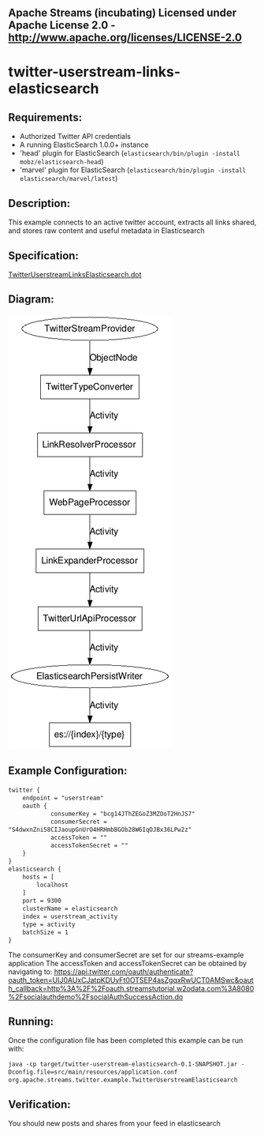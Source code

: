 Apache Streams (incubating)
Licensed under Apache License 2.0 - http://www.apache.org/licenses/LICENSE-2.0
--------------------------------------------------------------------------------

twitter-userstream-links-elasticsearch
==============================

Requirements:
-------------
 - Authorized Twitter API credentials
 - A running ElasticSearch 1.0.0+ instance
 - 'head' plugin for ElasticSearch (`elasticsearch/bin/plugin -install mobz/elasticsearch-head`)
 - 'marvel' plugin for ElasticSearch (`elasticsearch/bin/plugin -install elasticsearch/marvel/latest`)

Description:
------------
This example connects to an active twitter account, extracts all links shared, and stores raw content and useful metadata in Elasticsearch

Specification:
-----------------

[TwitterUserstreamLinksElasticsearch.dot](src/main/resources/TwitterUserstreamLinksElasticsearch.dot "TwitterUserstreamLinksElasticsearch.dot" )

Diagram:
-----------------

![TwitterUserstreamLinksElasticsearch.png](./TwitterUserstreamLinksElasticsearch.png?raw=true)

Example Configuration:
----------------------

    twitter {
        endpoint = "userstream"
        oauth {
                consumerKey = "bcg14JThZEGoZ3MZOoT2HnJS7"
                consumerSecret = "S4dwxnZni58CIJaoupGnUrO4HRHmbBGOb28W6IqOJBx36LPw2z"
                accessToken = ""
                accessTokenSecret = ""
        }
    }
    elasticsearch {
        hosts = [
            localhost
        ]
        port = 9300
        clusterName = elasticsearch
        index = userstream_activity
        type = activity
        batchSize = 1
    }

The consumerKey and consumerSecret are set for our streams-example application
The accessToken and accessTokenSecret can be obtained by navigating to:
 https://api.twitter.com/oauth/authenticate?oauth_token=UIJ0AUxCJatpKDUyFt0OTSEP4asZgqxRwUCT0AMSwc&oauth_callback=http%3A%2F%2Foauth.streamstutorial.w2odata.com%3A8080%2Fsocialauthdemo%2FsocialAuthSuccessAction.do

Running:
--------

Once the configuration file has been completed this example can be run with:

    java -cp target/twitter-userstream-elasticsearch-0.1-SNAPSHOT.jar -Dconfig.file=src/main/resources/application.conf org.apache.streams.twitter.example.TwitterUserstreamElasticsearch

Verification:
-------------
You should new posts and shares from your feed in elasticsearch